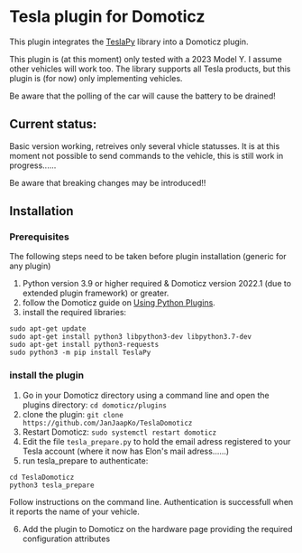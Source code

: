 # Tesla plugin for Domoticz
This plugin integrates the [TeslaPy](https://github.com/tdorssers/TeslaPy) library into a Domoticz plugin.

This plugin is (at this moment) only tested with a 2023 Model Y. I assume other vehicles will work too. The library supports all Tesla products, but this plugin is (for now) only implementing vehicles.

Be aware that the polling of the car will cause the battery to be drained!

## Current status:
Basic version working, retreives only several vhicle statusses. It is at this moment not possible to send commands to the vehicle, this is still work in progress......

Be aware that breaking changes may be introduced!!

## Installation

### Prerequisites
The following steps need to be taken before plugin installation (generic for any plugin)
1. Python version 3.9 or higher required & Domoticz version 2022.1 (due to extended plugin framework) or greater. 
2. follow the Domoticz guide on [Using Python Plugins](https://www.domoticz.com/wiki/Using_Python_plugins).
3. install the required libraries:
```
sudo apt-get update
sudo apt-get install python3 libpython3-dev libpython3.7-dev
sudo apt-get install python3-requests
sudo python3 -m pip install TeslaPy
```
### install the plugin
1. Go in your Domoticz directory using a command line and open the plugins directory:
 ```cd domoticz/plugins```
2. clone the plugin:
 ```git clone https://github.com/JanJaapKo/TeslaDomoticz```
3. Restart Domoticz:
 ```sudo systemctl restart domoticz```
4. Edit the file ```tesla_prepare.py``` to hold the email adress registered to your Tesla account (where it now has Elon's mail adress......)
5. run tesla_prepare to authenticate:
 ```
cd TeslaDomoticz
python3 tesla_prepare
```

 Follow instructions on the command line. Authentication is successfull when it reports the name of your vehicle.
 
 6. Add the plugin to Domoticz on the hardware page providing the required configuration attributes
 
